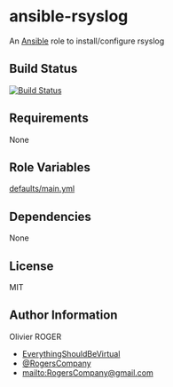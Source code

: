 # ansible-rsyslog

An [Ansible](https://www.ansible.com) role to install/configure rsyslog

## Build Status

[![Build Status](https://travis-ci.org/RogersCompany/ansible-rsyslog.svg?branch=master)](https://travis-ci.org/RogersCompany/ansible-rsyslog)

## Requirements

None

## Role Variables

[defaults/main.yml](defaults/main.yml)

## Dependencies

None

## License

MIT

## Author Information

Olivier ROGER

-   [EverythingShouldBeVirtual](http://everythingshouldbevirtual.com)
-   [@RogersCompany](https://www.twitter.com/RogersCompany)
-   <mailto:RogersCompany@gmail.com>
